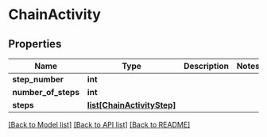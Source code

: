 # ChainActivity

## Properties
Name | Type | Description | Notes
------------ | ------------- | ------------- | -------------
**step_number** | **int** |  | 
**number_of_steps** | **int** |  | 
**steps** | [**list[ChainActivityStep]**](ChainActivityStep.md) |  | 

[[Back to Model list]](../README.md#documentation-for-models) [[Back to API list]](../README.md#documentation-for-api-endpoints) [[Back to README]](../README.md)


